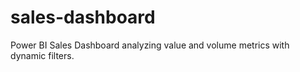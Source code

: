 # sales-dashboard
Power BI Sales Dashboard analyzing value and volume metrics with dynamic filters.
